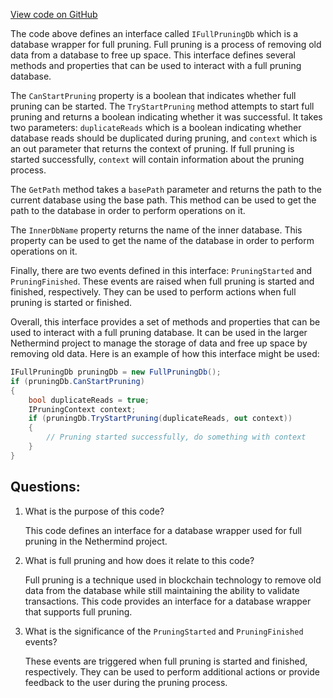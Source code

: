 [View code on GitHub](https://github.com/NethermindEth/nethermind/src/Nethermind/Nethermind.Db/FullPruning/IFullPruningDb.cs)

The code above defines an interface called `IFullPruningDb` which is a database wrapper for full pruning. Full pruning is a process of removing old data from a database to free up space. This interface defines several methods and properties that can be used to interact with a full pruning database.

The `CanStartPruning` property is a boolean that indicates whether full pruning can be started. The `TryStartPruning` method attempts to start full pruning and returns a boolean indicating whether it was successful. It takes two parameters: `duplicateReads` which is a boolean indicating whether database reads should be duplicated during pruning, and `context` which is an out parameter that returns the context of pruning. If full pruning is started successfully, `context` will contain information about the pruning process.

The `GetPath` method takes a `basePath` parameter and returns the path to the current database using the base path. This method can be used to get the path to the database in order to perform operations on it.

The `InnerDbName` property returns the name of the inner database. This property can be used to get the name of the database in order to perform operations on it.

Finally, there are two events defined in this interface: `PruningStarted` and `PruningFinished`. These events are raised when full pruning is started and finished, respectively. They can be used to perform actions when full pruning is started or finished.

Overall, this interface provides a set of methods and properties that can be used to interact with a full pruning database. It can be used in the larger Nethermind project to manage the storage of data and free up space by removing old data. Here is an example of how this interface might be used:

```csharp
IFullPruningDb pruningDb = new FullPruningDb();
if (pruningDb.CanStartPruning)
{
    bool duplicateReads = true;
    IPruningContext context;
    if (pruningDb.TryStartPruning(duplicateReads, out context))
    {
        // Pruning started successfully, do something with context
    }
}
```
## Questions: 
 1. What is the purpose of this code?
    
    This code defines an interface for a database wrapper used for full pruning in the Nethermind project.

2. What is full pruning and how does it relate to this code?
    
    Full pruning is a technique used in blockchain technology to remove old data from the database while still maintaining the ability to validate transactions. This code provides an interface for a database wrapper that supports full pruning.

3. What is the significance of the `PruningStarted` and `PruningFinished` events?
    
    These events are triggered when full pruning is started and finished, respectively. They can be used to perform additional actions or provide feedback to the user during the pruning process.